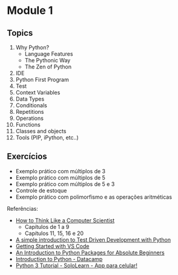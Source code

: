 # Module 1

## Topics

1. Why Python? 
   - Language Features
   - The Pythonic Way
   - The Zen of Python
2. IDE
3. Python First Program
4. Test
5. Context Variables
6. Data Types
7. Conditionals
8. Repetitions
9. Operations
10. Functions
11. Classes and objects
12. Tools (PIP, iPython, etc..)


## Exercícios

* Exemplo prático com múltiplos de 3
* Exemplo prático com múltiplos de 5
* Exemplo prático com múltiplos de 5 e 3
* Controle de estoque
* Exemplo prático com polimorfismo e as operações aritméticas


Referências:

* [How to Think Like a Computer Scientist](http://openbookproject.net/thinkcs/python/english3e/)
   * Capítulos de 1 a 9
   * Capítulos 11, 15, 16 e 20
* [A simple introduction to Test Driven Development with Python](https://medium.freecodecamp.org/learning-to-test-with-python-997ace2d8abe)
* [Getting Started with VS Code](https://code.visualstudio.com/docs/introvideos/basics)
* [An Introduction to Python Packages for Absolute Beginners](https://hackernoon.com/pip-install-abra-cadabra-or-python-packages-for-beginners-33a989834975)
* [Introduction to Python - Datacamp](https://www.datacamp.com/courses/intro-to-python-for-data-science)
* [Python 3 Tutorial - SoloLearn - App para celular!](https://www.sololearn.com/Course/Python/)